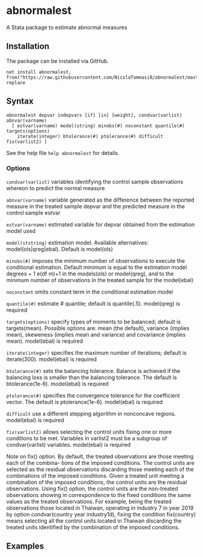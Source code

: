 # abnormalest
A Stata package to estimate abnormal measures


## Installation
The package can be installed via GitHub.

```
net install abnormalest, from("https://raw.githubusercontent.com/NicolaTommasi8/abnormalest/master/") replace
```

## Syntax
```
abnormalest depvar indepvars [if] [in] [weight], condvar(varlist) abnvar(varname)
  [ estvar(varname) model(string) minobs(#) noconstant quantile(#) targets(options)
    iterate(integer) btolerance(#) ptolerance(#) difficult fix(varlist2) ]
```

See the help file `help abnormalest` for details.

### Options
`condvar(varlist)` variables identifying the control sample observations whereon to predict the
normal measure

`abnvar(varname)` variable generated as the difference between the reported measure in the treated
sample depvar and the predicted measure in the control sample estvar

`estvar(varname)` estimated variable for depvar obtained from the estimation model used

`model(ststring)` estimation model. Available alternatives: model(ols|qreg|ebal). Default is
model(ols)

`minobs(#)` imposes the minimum number of observations to execute the conditional estimation.
Default minimum is equal to the estimation model degrees + 1 e(df m)+1 in the models(ols)
or model(qreg), and to the minimum number of observations in the treated sample for the
model(ebal)

`noconstant` omits constant term in the conditional estimation model

`quantile(#)` estimate # quantile; default is quantile(.5). model(qreg) is required

`targets(options)` specify types of moments to be balanced; default is targets(mean). Possible options are: mean (the default), variance (implies mean), skeweness (implies mean and
variance) and covariance (implies mean). model(ebal) is required

`iterate(integer)` specifies the maximum number of iterations; default is iterate(300). model(ebal)
is required

`btolerance(#)` sets the balancing tolerance. Balance is achieved if the balancing loss is smaller
than the balancing tolerance. The default is btolerance(1e-6). model(ebal) is required

`ptolerance(#)` specifies the convergence tolerance for the coefficient vector.
The default is ptolerance(1e-6). model(ebal) is required

`difficult` use a different stepping algorithm in nonconcave regions. model(ebal) is required

`fix(varlist2)` allows selecting the control units fixing one or more conditions to be met. Variables
in varlist2 must be a subgroup of condvar(varlist) variables. model(ebal) is required

Note on fix() option. By default, the treated observations are those meeting each of the combina-
tions of the imposed conditions. The control units are selected as the residual observations discarding
those meeting each of the combinations of the imposed conditions. Given a treated unit meeting a
combination of the imposed conditions, the control units are the residual observations. Using fix()
option, the control units are the non-treated observations showing in correspondence to the fixed
conditions the same values as the treated observations. For example, being the treated observations
those located in Thaiwan, operating in industry 7 in year 2019 by option condvar(country year
industry1d), fixing the condition fix(country) means selecting all the control units located in
Thaiwan discarding the treated units identified by the combination of the imposed conditions.

## Examples





